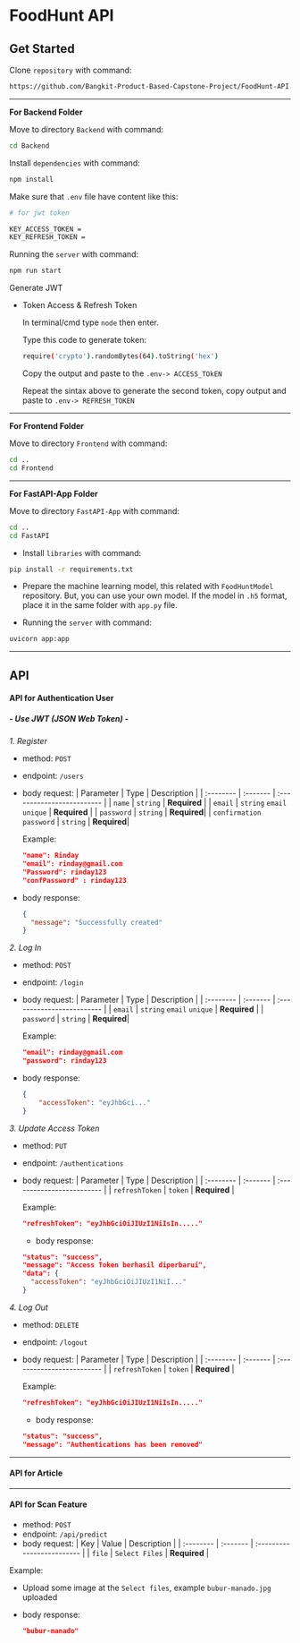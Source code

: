 # FoodHunt API

## Get Started
Clone `repository` with command: 
```bash
https://github.com/Bangkit-Product-Based-Capstone-Project/FoodHunt-API.git
```
---
**For Backend Folder**

Move to directory `Backend` with command:
```sh
cd Backend
```

Install `dependencies` with command:
```sh
npm install
```

Make sure that `.env` file have content like this:
```sh
# for jwt token

KEY_ACCESS_TOKEN = 
KEY_REFRESH_TOKEN =
```

Running the `server` with command:
```sh
npm run start
```
Generate JWT

* Token Access & Refresh Token
  
  In terminal/cmd type `node` then enter.
  
  Type this code to generate token: 
  ```sh
  require('crypto').randomBytes(64).toString('hex')
  ```
  Copy the output and paste to the `.env-> ACCESS_TOkEN`

  Repeat the sintax above to generate the second token, copy 
  output and paste to `.env-> REFRESH_TOKEN`
---
**For Frontend Folder**

Move to directory `Frontend` with command:
```sh
cd ..
cd Frontend
```
---
**For FastAPI-App Folder**

Move to directory `FastAPI-App` with command:
```sh
cd ..
cd FastAPI
```
* Install `libraries` with command: 
```sh
pip install -r requirements.txt
```

* Prepare the machine learning model, this related with `FoodHuntModel` repository. But, you can use your own model. If the model in `.h5` format, place it in the same folder with `app.py` file.

* Running the `server` with command:
```sh
uvicorn app:app
```
---
## API

#### API for Authentication User

##### - Use JWT (JSON Web Token) -

 *1. Register*

  * method: `POST`
  * endpoint: `/users`
  * body request:
    | Parameter | Type     | Description                |
    | :-------- | :------- | :------------------------- |
    | `name` | `string` | **Required** |
    | `email` | `string` `email` `unique` | **Required** |
    | `password` | `string` | **Required**|
    | `confirmation password` | `string` | **Required**|

    Example: 
    ```json
    "name": Rinday
    "email": rinday@gmail.com
    "Password": rinday123
    "confPassword" : rinday123
    ```

* body response:
    ```json
    {
      "message": "Successfully created"
    }
    ```

 *2. Log In*

  * method: `POST`
  * endpoint: `/login`
  * body request:
    | Parameter | Type     | Description                |
    | :-------- | :------- | :------------------------- |
    | `email` | `string` `email` `unique` | **Required** |
    | `password` | `string` | **Required**|

    Example: 
    ```json
    "email": rinday@gmail.com
    "password": rinday123
    ```

  * body response:
    ```json
    {
        "accessToken": "eyJhbGci..."
    }
    ```

 *3. Update Access Token*
  * method: `PUT`
  * endpoint: `/authentications`
  * body request:
    | Parameter | Type     | Description                |
    | :-------- | :------- | :------------------------- |
    | `refreshToken` | `token` | **Required** |

    Example: 
    ```json
    "refreshToken": "eyJhbGciOiJIUzI1NiIsIn....."
    ```

    * body response:
    ```json
    "status": "success",
    "message": "Access Token berhasil diperbarui",
    "data": {
      "accessToken": "eyJhbGciOiJIUzI1NiI..."
    }
    ```

 *4. Log Out*
  * method: `DELETE`
  * endpoint: `/logout`
  * body request:
    | Parameter | Type     | Description                |
    | :-------- | :------- | :------------------------- |
    | `refreshToken` | `token` | **Required** |

    Example: 
    ```json
    "refreshToken": "eyJhbGciOiJIUzI1NiIsIn....."
    ```

    * body response:
    ```json
    "status": "success",
    "message": "Authentications has been removed"
    ```
---
#### API for Article
---
#### API for Scan Feature
  * method: `POST`
  * endpoint: `/api/predict`
  * body request:
    | Key | Value     | Description                |
    | :-------- | :------- | :------------------------- |
    | `file` | `Select Files` | **Required** |

Example:

* Upload some image at the `Select files`, example `bubur-manado.jpg` uploaded

 * body response:
    ```json
    "bubur-manado"
    ```
